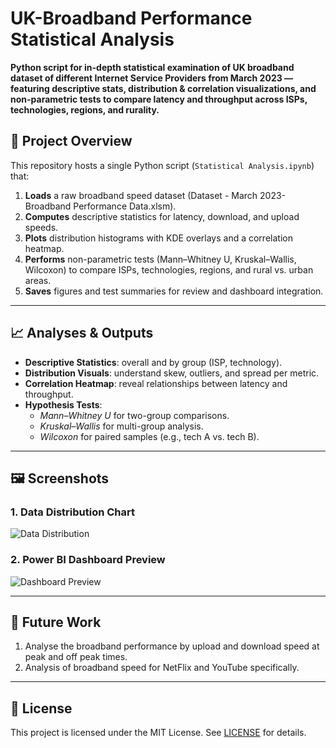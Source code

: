 # UK-Broadband Performance Statistical Analysis

**Python script for in-depth statistical examination of UK broadband dataset of different Internet Service Providers from March 2023 — featuring descriptive stats, distribution & correlation visualizations, and non-parametric tests to compare latency and throughput across ISPs, technologies, regions, and rurality.**


## 📄 Project Overview

This repository hosts a single Python script (`Statistical Analysis.ipynb`) that:

1. **Loads** a raw broadband speed dataset (Dataset - March 2023-Broadband Performance Data.xlsm).
2. **Computes** descriptive statistics for latency, download, and upload speeds.
3. **Plots** distribution histograms with KDE overlays and a correlation heatmap.
4. **Performs** non-parametric tests (Mann–Whitney U, Kruskal–Wallis, Wilcoxon) to compare ISPs, technologies, regions, and rural vs. urban areas.
5. **Saves** figures and test summaries for review and dashboard integration.

---
## 📈 Analyses & Outputs

- **Descriptive Statistics**: overall and by group (ISP, technology).
- **Distribution Visuals**: understand skew, outliers, and spread per metric.
- **Correlation Heatmap**: reveal relationships between latency and throughput.
- **Hypothesis Tests**:
  - *Mann–Whitney U* for two-group comparisons.
  - *Kruskal–Wallis* for multi-group analysis.
  - *Wilcoxon* for paired samples (e.g., tech A vs. tech B).

---

## 🖼️ Screenshots

### 1. Data Distribution Chart

![Data Distribution](images/distribution_chart.png)

### 2. Power BI Dashboard Preview

![Dashboard Preview](images/dashboard_screenshot.png)

---

## 🤝 Future Work

1. Analyse the broadband performance by upload and download speed at peak and off peak times.
2. Analysis of broadband speed for NetFlix and YouTube specifically.

---

## 📜 License

This project is licensed under the MIT License. See [LICENSE](LICENSE) for details.
